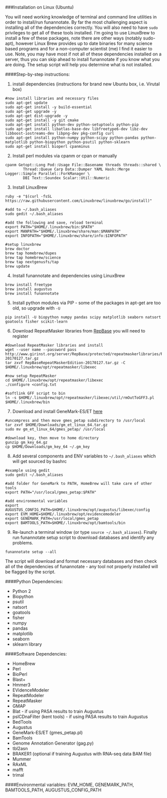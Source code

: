 ###Installation on Linux (Ubuntu)

You will need working knowledge of terminal and command line utilities in order to install/run funannotate.  By far the most challenging aspect is installing all of the dependencies correctly. You will also need to have `sudo` privileges to get all of these tools installed.  I'm going to use LinuxBrew to install a few of these packages, note there are other ways (notably sudo-apt), however Linux Brew provides up to date binaries for many science based programs and for a non-computer scientist (me) I find it easier to use.  Note, you may have most if not all of these dependencies installed on a server, thus you can skip ahead to install funannotate if you know what you are doing.  The setup script will help you determine what is not installed.

####Step-by-step instructions:


1) install dependencies (instructions for brand new Ubuntu box, i.e. Virutal box)
```
#now install libraries and necessary files
sudo apt-get update
sudo apt-get install -y build-essential
sudo apt-get upgrade -y
sudo apt-get dist-upgrade -y
sudo apt-get install -y git cmake
sudo apt-get install python-dev python-setuptools python-pip
sudo apt-get install libatlas-base-dev libfreetype6-dev libz-dev libboost-iostreams-dev libpng-dev pkg-config curl
sudo apt-get install python-numpy python-scipy python-pandas python-matplotlib python-biopython python-psutil python-sklearn
sudo apt-get install bioperl cpanminus
```

2) Install perl modules via cpanm or cpan or manually
```
cpanm Getopt::Long Pod::Usage File::Basename threads threads::shared \
        Thread::Queue Carp Data::Dumper YAML Hash::Merge Logger::Simple Parallel::ForkManager \
        DBI Text::Soundex Scalar::Util::Numeric
```

3) Install LinuxBrew
```
ruby -e "$(curl -fsSL https://raw.githubusercontent.com/Linuxbrew/linuxbrew/go/install)"

#add to ~/.bash_aliases
sudo gedit ~/.bash_aliases

#add the following and save, reload terminal
export PATH="$HOME/.linuxbrew/bin:$PATH"
export MANPATH="$HOME/.linuxbrew/share/man:$MANPATH"
export INFOPATH="$HOME/.linuxbrew/share/info:$INFOPATH"

#setup linuxbrew
brew doctor
brew tap homebrew/dupes
brew tap homebrew/science
brew tap nextgenusfs/tap
brew update
```

4) Install funannotate and dependencies using LinuxBrew
```
brew install freetype
brew install augustus
brew install funannotate
```

5) Install python modules via PIP - some of the packages in apt-get are too old, so upgrade with `-U`
```
pip install -U biopython numpy pandas scipy matplotlib seaborn natsort goatools fisher scikit-learn
```

6) Download RepeatMasker libraries from [RepBase](http://www.girinst.org/repbase/) you will need to register
```
#download RepeatMasker libraries and install
wget --user name --password pass http://www.girinst.org/server/RepBase/protected/repeatmaskerlibraries/RepBaseRepeatMaskerEdition-20170127.tar.gz
tar zxvf RepBaseRepeatMaskerEdition-20170127.tar.gz -C $HOME/.linuxbrew/opt/repeatmasker/libexec

#now setup RepeatMasker
cd $HOME/.linuxbrew/opt/repeatmasker/libexec
./configure <config.txt

#softlink GFF script to bin
ln -s $HOME/.linuxbrew/opt/repeatmasker/libexec/util/rmOutToGFF3.pl $HOME/.linuxbrew/bin
```

7) Download and install GeneMark-ES/ET [here](http://exon.gatech.edu/GeneMark/license_download.cgi)
```
#uncompress and then move gmes_petap subdirectory to /usr/local
tar zxvf $HOME/Downloads/gm_et_linux_64.tar.gz
sudo mv gm_et_linux_64/gmes_petap/ /usr/local

#download key, then move to home directory
gunzip gm_key_64.gz
cp $HOME/Downloads/gm_key_64 ~/.gm_key
```

8) Add several components and ENV variables to `~/.bash_aliases` which will get sourced by bashrc
```
#example using gedit
sudo gedit ~/.bash_aliases

#add folder for GeneMark to PATH, HomeBrew will take care of other tools
export PATH="/usr/local/gmes_petap:$PATH"

#add environmental variables
export AUGUSTUS_CONFIG_PATH=$HOME/.linuxbrew/opt/augustus/libexec/config
export EVM_HOME=$HOME/.linuxbrew/opt/evidencemodeler
export GENEMARK_PATH=/usr/local/gmes_petap
export BAMTOOLS_PATH=$HOME/.linuxbrew/opt/bamtools/bin
```

9) Re-launch a terminal window (or type `source ~/.bash_aliases`). Finally run funannotate setup script to download databases and identify any problems.
```
funannotate setup --all
```
The script will download and format necessary databases and then check all of the dependencies of funannotate - any tool not properly installed will be flagged by the script.


####Python Dependencies:
* Python 2
* Biopython
* psutil
* natsort
* goatools
* fisher
* numpy
* pandas
* matplotlib
* seaborn
* sklearn library

####Software Dependencies:
* HomeBrew
* Perl
* BioPerl
* Blast+
* Hmmer3
* EVidenceModeler
* RepeatModeler
* RepeatMasker
* GMAP
* Blat - if using PASA results to train Augustus
* pslCDnaFilter (kent tools) - if using PASA results to train Augustus
* BedTools
* Augustus
* GeneMark-ES/ET (gmes_petap.pl)
* BamTools
* Genome Annotation Generator (gag.py)
* tbl2asn
* BRAKER1 (optional if training Augustus with RNA-seq data BAM file)
* Mummer
* RAxML
* mafft
* trimal

####Environmental variables:
EVM_HOME, GENEMARK_PATH, BAMTOOLS_PATH, AUGUSTUS_CONFIG_PATH

